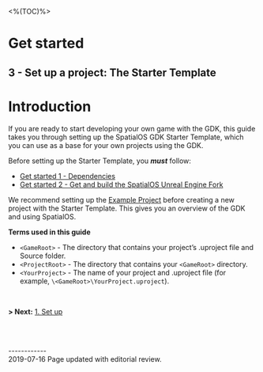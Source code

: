<%(TOC)%>

# Get started

## 3 - Set up a project: The Starter Template

# Introduction

If you are ready to start developing your own game with the GDK, this guide takes you through setting up the SpatialOS GDK Starter Template, which you can use as a base for your own projects using the GDK.

Before setting up the  Starter Template, you _**must**_ follow:

  * [Get started 1 - Dependencies]({{urlRoot}}/content/get-started/dependencies)
  * [Get started 2 - Get and build the SpatialOS Unreal Engine Fork]({{urlRoot}}/content/get-started/build-unreal-fork)

We recommend setting up the [Example Project]({{urlRoot}}/content/get-started/example-project/exampleproject-intro) before creating a new project with the Starter Template. This gives you an overview of the GDK and using SpatialOS.

**Terms used in this guide**</br>

- `<GameRoot>` - The directory that contains your project’s .uproject file and Source folder.
- `<ProjectRoot>` - The directory that contains your `<GameRoot>` directory.
- `<YourProject>` - The name of your project and .uproject file (for example, `\<GameRoot>\YourProject.uproject`).

</br>

 **> Next:** [1. Set up]({{urlRoot}}/content/get-started/starter-template/get-started-template-setup)

<br/>

<br/>------------<br/>2019-07-16 Page updated with editorial review.<br/>